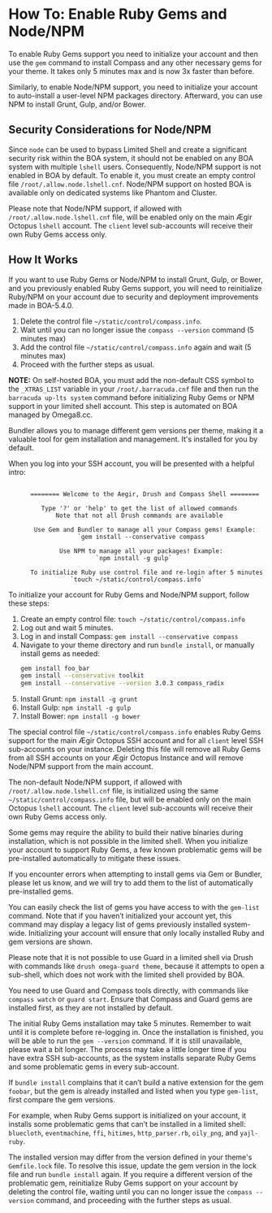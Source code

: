 # How To: Enable Ruby Gems and Node/NPM

To enable Ruby Gems support you need to initialize your account and then use the `gem` command to install Compass and any other necessary gems for your theme. It takes only 5 minutes max and is now 3x faster than before.

Similarly, to enable Node/NPM support, you need to initialize your account to auto-install a user-level NPM packages directory. Afterward, you can use NPM to install Grunt, Gulp, and/or Bower.

## Security Considerations for Node/NPM

Since `node` can be used to bypass Limited Shell and create a significant security risk within the BOA system, it should not be enabled on any BOA system with multiple `lshell` users. Consequently, Node/NPM support is not enabled in BOA by default. To enable it, you must create an empty control file `/root/.allow.node.lshell.cnf`. Node/NPM support on hosted BOA is available only on dedicated systems like Phantom and Cluster.

Please note that Node/NPM support, if allowed with `/root/.allow.node.lshell.cnf` file, will be enabled only on the main Ægir Octopus `lshell` account. The `client` level sub-accounts will receive their own Ruby Gems access only.

## How It Works

If you want to use Ruby Gems or Node/NPM to install Grunt, Gulp, or Bower, and you previously enabled Ruby Gems support, you will need to reinitialize Ruby/NPM on your account due to security and deployment improvements made in BOA-5.4.0.

1. Delete the control file `~/static/control/compass.info`.
2. Wait until you can no longer issue the `compass --version` command (5 minutes max)
3. Add the control file `~/static/control/compass.info` again and wait (5 minutes max)
4. Proceed with the further steps as usual.

**NOTE:** On self-hosted BOA, you must add the non-default CSS symbol to the `_XTRAS_LIST` variable in your `/root/.barracuda.cnf` file and then run the `barracuda up-lts system` command before initializing Ruby Gems or NPM support in your limited shell account. This step is automated on BOA managed by Omega8.cc.

Bundler allows you to manage different gem versions per theme, making it a valuable tool for gem installation and management. It's installed for you by default.

When you log into your SSH account, you will be presented with a helpful intro:

```

      ======== Welcome to the Aegir, Drush and Compass Shell ========

         Type '?' or 'help' to get the list of allowed commands
             Note that not all Drush commands are available

       Use Gem and Bundler to manage all your Compass gems! Example:
                   `gem install --conservative compass`

              Use NPM to manage all your packages! Example:
                        `npm install -g gulp`

      To initialize Ruby use control file and re-login after 5 minutes
                 `touch ~/static/control/compass.info`

```

To initialize your account for Ruby Gems and Node/NPM support, follow these steps:

1. Create an empty control file: `touch ~/static/control/compass.info`
2. Log out and wait 5 minutes.
3. Log in and install Compass: `gem install --conservative compass`
4. Navigate to your theme directory and run `bundle install`, or manually install gems as needed:
   ```sh
   gem install foo_bar
   gem install --conservative toolkit
   gem install --conservative --version 3.0.3 compass_radix
   ```
5. Install Grunt: `npm install -g grunt`
6. Install Gulp: `npm install -g gulp`
7. Install Bower: `npm install -g bower`

The special control file `~/static/control/compass.info` enables Ruby Gems support for the main Ægir Octopus SSH account and for all `client` level SSH sub-accounts on your instance. Deleting this file will remove all Ruby Gems from all SSH accounts on your Ægir Octopus Instance and will remove Node/NPM support from the main account.

The non-default Node/NPM support, if allowed with `/root/.allow.node.lshell.cnf` file, is initialized using the same `~/static/control/compass.info` file, but will be enabled only on the main Octopus `lshell` account. The `client` level sub-accounts will receive their own Ruby Gems access only.

Some gems may require the ability to build their native binaries during installation, which is not possible in the limited shell. When you initialize your account to support Ruby Gems, a few known problematic gems will be pre-installed automatically to mitigate these issues.

If you encounter errors when attempting to install gems via Gem or Bundler, please let us know, and we will try to add them to the list of automatically pre-installed gems.

You can easily check the list of gems you have access to with the `gem-list` command. Note that if you haven’t initialized your account yet, this command may display a legacy list of gems previously installed system-wide. Initializing your account will ensure that only locally installed Ruby and gem versions are shown.

Please note that it is not possible to use Guard in a limited shell via Drush with commands like `drush omega-guard theme`, because it attempts to open a sub-shell, which does not work with the limited shell provided by BOA.

You need to use Guard and Compass tools directly, with commands like `compass watch` or `guard start`. Ensure that Compass and Guard gems are installed first, as they are not installed by default.

The initial Ruby Gems installation may take 5 minutes. Remember to wait until it is complete before re-logging in. Once the installation is finished, you will be able to run the `gem --version` command. If it is still unavailable, please wait a bit longer. The process may take a little longer time if you have extra SSH sub-accounts, as the system installs separate Ruby Gems and some problematic gems in every sub-account.

If `bundle install` complains that it can’t build a native extension for the gem `foobar`, but the gem is already installed and listed when you type `gem-list`, first compare the gem versions.

For example, when Ruby Gems support is initialized on your account, it installs some problematic gems that can’t be installed in a limited shell: `bluecloth`, `eventmachine`, `ffi`, `hitimes`, `http_parser.rb`, `oily_png`, and `yajl-ruby`.

The installed version may differ from the version defined in your theme's `Gemfile.lock` file. To resolve this issue, update the gem version in the lock file and run `bundle install` again. If you require a different version of the problematic gem, reinitialize Ruby Gems support on your account by deleting the control file, waiting until you can no longer issue the `compass --version` command, and proceeding with the further steps as usual.
